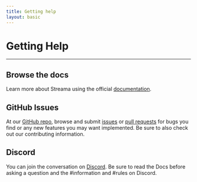 ```yaml
---
title: Getting help
layout: basic
---
```


# Getting Help
---

## Browse the docs
Learn more about Streama using the official [documentation](/docs/).

## GitHub Issues
At our [GitHub repo](https://github.com/streamaserver/streama), browse and submit 
[issues](https://github.com/streamaserver/streama/issues) or [pull requests](https://github.com/streamaserver/streama/pulls) 
for bugs you find or any new features you may want implemented. 
Be sure to also check out our contributing information.

## Discord
You can join the conversation on [Discord](https://discord.gg/CJEHWX9). Be sure to read the Docs before asking a question and the #information and #rules on Discord.